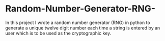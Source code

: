 # Random-Number-Generator-RNG-
In this project I wrote a random number generator (RNG) in python to generate a unique twelve digit number each time a string is entered by an user which is to be used as the cryptographic key.

